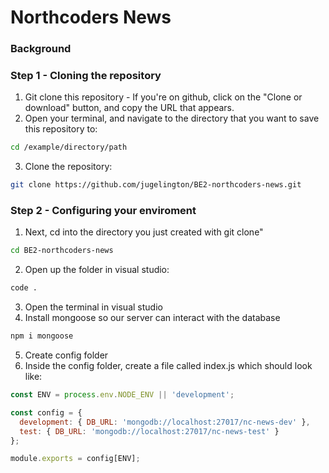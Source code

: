 # Northcoders News

### Background

### Step 1 - Cloning the repository

1. Git clone this repository - If you're on github, click on the "Clone or download" button, and copy the URL that appears.
2. Open your terminal, and navigate to the directory that you want to save this repository to:

```bash
cd /example/directory/path
```

3. Clone the repository:

```bash
git clone https://github.com/jugelington/BE2-northcoders-news.git
```

### Step 2 - Configuring your enviroment

1.  Next, cd into the directory you just created with git clone"

```bash
cd BE2-northcoders-news
```

2. Open up the folder in visual studio:

```bash
code .
```

3. Open the terminal in visual studio
4. Install mongoose so our server can interact with the database

```bash
npm i mongoose
```

5. Create config folder
6. Inside the config folder, create a file called index.js which should look like:

```js
const ENV = process.env.NODE_ENV || 'development';

const config = {
  development: { DB_URL: 'mongodb://localhost:27017/nc-news-dev' },
  test: { DB_URL: 'mongodb://localhost:27017/nc-news-test' }
};

module.exports = config[ENV];
```

